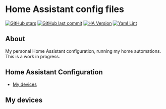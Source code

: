 # Home Assistant config files
[![GitHub stars](https://img.shields.io/github/stars/jamabrandao/home-assistant-config.svg?style=plasticr)](https://github.com/jamabrandao/home-assistant-config/stargazers)
[![GitHub last commit](https://img.shields.io/github/last-commit/jamabrandao/home-assistant-config.svg?style=plasticr)](https://github.com/jamabrandao/home-assistant-config/commits/master)
[![HA Version](https://img.shields.io/badge/Running%20Home%20Asssistant-0.118.4%20-darkblue)](https://github.com/home-assistant/core/releases/tag/0.118.4)
[![Yaml Lint](https://github.com/jamabrandao/home-assistant-config/workflows/Yaml%20Lint/badge.svg)](https://github.com/jamabrandao/home-assistant-config/actions?query=workflow%3A%22Yaml+Lint%22)

## About
My personal Home Assistant configuration, running my home automations. This is a work in progress.

## Home Assistant Configuration
- [My devices](#my-devices)

## My devices